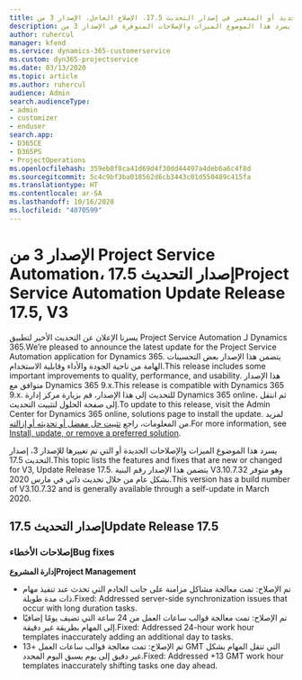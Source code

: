 ```yaml
---
title: الجديد أو المتغير في إصدار التحديث 17.5، الإصلاح العاجل، الإصدار 3 من Project Service Automation
description: يسرد هذا الموضوع الميزات والإصلاحات المتوفرة في الإصدار 3 من Project Service Automation، إصدار التحديث 17.5.
author: ruhercul
manager: kfend
ms.service: dynamics-365-customerservice
ms.custom: dyn365-projectservice
ms.date: 03/13/2020
ms.topic: article
ms.author: ruhercul
audience: Admin
search.audienceType:
- admin
- customizer
- enduser
search.app:
- D365CE
- D365PS
- ProjectOperations
ms.openlocfilehash: 359eb8f8ca41d69d4f30dd44497a4deb6a6c4f8d
ms.sourcegitcommit: 5c4c9bf3ba018562d6cb3443c01d550489c415fa
ms.translationtype: HT
ms.contentlocale: ar-SA
ms.lasthandoff: 10/16/2020
ms.locfileid: "4070599"
---
```

# <a name="project-service-automation-update-release-175-v3"></a><span data-ttu-id="75cf8-103">الإصدار 3 من Project Service Automation، إصدار التحديث 17.5</span><span class="sxs-lookup"><span data-stu-id="75cf8-103">Project Service Automation Update Release 17.5, V3</span></span>

<span data-ttu-id="75cf8-104">يسرنا الإعلان عن التحديث الأخير لتطبيق Project Service Automation لـ Dynamics 365.</span><span class="sxs-lookup"><span data-stu-id="75cf8-104">We’re pleased to announce the latest update for the Project Service Automation application for Dynamics 365.</span></span> <span data-ttu-id="75cf8-105">يتضمن هذا الإصدار بعض التحسينات الهامة من ناحية الجودة والأداء وقابلية الاستخدام.</span><span class="sxs-lookup"><span data-stu-id="75cf8-105">This release includes some important improvements to quality, performance, and usability.</span></span>  <span data-ttu-id="75cf8-106">هذا الإصدار متوافق مع Dynamics 365 9.x.</span><span class="sxs-lookup"><span data-stu-id="75cf8-106">This release is compatible with Dynamics 365 9.x.</span></span> <span data-ttu-id="75cf8-107">للتحديث إلى هذا الإصدار، قم بزيارة مركز إدارة Dynamics 365 online، ثم انتقل إلى صفحة الحلول لتثبيت التحديث.</span><span class="sxs-lookup"><span data-stu-id="75cf8-107">To update to this release, visit the Admin Center for Dynamics 365 online, solutions page to install the update.</span></span> <span data-ttu-id="75cf8-108">لمزيد من المعلومات، راجع [تثبيت حل مفضل أو تحديثه أو إزالته](https://docs.microsoft.com/power-platform/admin/install-remove-preferred-solution).</span><span class="sxs-lookup"><span data-stu-id="75cf8-108">For more information, see [Install, update, or remove a preferred solution](https://docs.microsoft.com/power-platform/admin/install-remove-preferred-solution).</span></span>

<span data-ttu-id="75cf8-109">يسرد هذا الموضوع الميزات والإصلاحات الجديدة أو التي تم تغييرها للإصدار 3، إصدار التحديث 17.5.</span><span class="sxs-lookup"><span data-stu-id="75cf8-109">This topic lists the features and fixes that are new or changed for V3, Update Release 17.5.</span></span> <span data-ttu-id="75cf8-110">يتضمن هذا الإصدار رقم البنية V3.10.7.32 وهو متوفر بشكل عام من خلال تحديث ذاتي في مارس 2020.</span><span class="sxs-lookup"><span data-stu-id="75cf8-110">This version has a build number of V3.10.7.32 and is generally available through a self-update in March 2020.</span></span>


## <a name="update-release-175"></a><span data-ttu-id="75cf8-111">إصدار التحديث 17.5</span><span class="sxs-lookup"><span data-stu-id="75cf8-111">Update Release 17.5</span></span>

### <a name="bug-fixes"></a><span data-ttu-id="75cf8-112">إصلاحات الأخطاء</span><span class="sxs-lookup"><span data-stu-id="75cf8-112">Bug fixes</span></span>


<span data-ttu-id="75cf8-113">**إدارة المشروع**</span><span class="sxs-lookup"><span data-stu-id="75cf8-113">**Project Management**</span></span>

- <span data-ttu-id="75cf8-114">تم الإصلاح: تمت معالجة مشاكل مزامنة على جانب الخادم التي تحدث عند تنفيذ مهام ذات مدة طويلة.</span><span class="sxs-lookup"><span data-stu-id="75cf8-114">Fixed: Addressed server-side synchronization issues that occur with long duration tasks.</span></span>
- <span data-ttu-id="75cf8-115">تم الإصلاح: تمت معالجة قوالب ساعات العمل من 24 ساعة التي تضيف يومًا إضافيًا إلى المهام بطريقة غير دقيقة.</span><span class="sxs-lookup"><span data-stu-id="75cf8-115">Fixed: Addressed 24-hour work hour templates inaccurately adding an additional day to tasks.</span></span>
- <span data-ttu-id="75cf8-116">تم الإصلاح: تمت معالجة قوالب ساعات العمل +13 GMT التي تنقل المهام بشكل غير دقيق إلى يوم يسبق اليوم المحدد.</span><span class="sxs-lookup"><span data-stu-id="75cf8-116">Fixed: Addressed +13 GMT work hour templates inaccurately shifting tasks one day ahead.</span></span>

